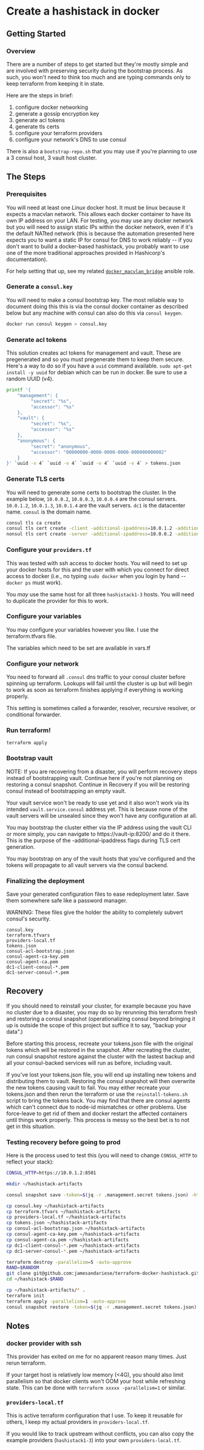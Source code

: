 # Create a hashistack in docker

## Getting Started

### Overview

There are a number of steps to get started but they're mostly simple and are
involved with preserving security during the bootstrap process.  As such, you
won't need to think too much and are typing commands only to keep terraform
from keeping it in state.

Here are the steps in brief:

1) configure docker networking
2) generate a gossip encryption key
3) generate acl tokens
4) generate tls certs
5) configure your terraform providers
6) configure your network's DNS to use consul

There is also a `bootstrap-repo.sh` that you may use if you're planning to
use a 3 consul host, 3 vault host cluster.

## The Steps

### Prerequisites

You will need at least one _Linux_ docker host.  It must be linux because it
expects a macvlan network.  This allows each docker container to have its own
IP address on your LAN.  For testing, you may use any docker network but you
will need to assign static IPs within the docker network, even if it's the
default NATted network (this is because the automation presented here expects
you to want a static IP for consul for DNS to work reliably -- if you don't
want to build a docker-based hashistack, you probably want to use one of the
more traditional approaches provided in Hashicorp's documentation).

For help setting that up, see my related [`docker_macvlan_bridge`][1] ansible role.

### Generate a `consul.key`

You will need to make a consul bootstrap key.  The most reliable way to
document doing this this is via the consul docker container as described below
but any machine with consul can also do this via `consul keygen`.

```bash
docker run consul keygen > consul.key
```

### Generate acl tokens

This solution creates acl tokens for management and vault.  These are pregenerated
and so you must pregenerate them to keep them secure.  Here's a way to do so if
you have a `uuid` command available.  `sudo apt-get install -y uuid` for debian
which can be run in docker.  Be sure to use a random UUID (v4).

```bash
printf '{
    "management": {
         "secret": "%s",
         "accessor": "%s"
    },
    "vault": {
         "secret": "%s",
         "accessor": "%s"
    },
    "anonymous": {
         "secret": "anonymous",
         "accessor": "00000000-0000-0000-0000-000000000002"
    }
}' `uuid -v 4` `uuid -v 4` `uuid -v 4` `uuid -v 4` > tokens.json
```

### Generate TLS certs

You will need to generate some certs to bootstrap the cluster.  In the example below,
`10.0.0.2`, `10.0.0.3`, `10.0.0.4` are the consul servers.
`10.0.1.2`, `10.0.1.3`, `10.0.1.4` are the vault servers.
`dc1` is the datacenter name.
`consul` is the domain name.

```bash
consul tls ca create
consul tls cert create -client -additional-ipaddress=10.0.1.2 -additional-ipaddress=10.0.1.3 -additional-ipaddress=10.0.1.4 -additional-dnsname=vault.service.consul
nonsul tls cert create -server -additional-ipaddress=10.0.0.2 -additional-ipaddress=10.0.0.3 -additional-ipaddress=10.0.0.4 -additional-dnsname=consul.service.consul
```

### Configure your `providers.tf`

This was tested with ssh access to docker hosts.  You will need to set up your
docker hosts for this and the user with which you connect for direct access to
docker (i.e., no typing `sudo docker` when you login by hand -- `docker ps`
must work).

You _may_ use the same host for all three `hashistack1-3` hosts.  You will need
to duplicate the provider for this to work.

### Configure your variables

You may configure your variables however you like.  I use the terraform.tfvars
file.

The variables which need to be set are available in vars.tf

### Configure your network

You need to forward all `.consul` dns traffic to your consul cluster before
spinning up terraform.  Lookups will fail until the cluster is up but will
begin to work as soon as terraform finishes applying if everything is working
properly.

This setting is sometimes called a forwarder, resolver, recursive resolver,
or conditional forwarder.

### Run terraform!

```terraform apply```

### Bootstrap vault

NOTE: If you are recovering from a disaster, you will perform recovery steps
instead of bootstrapping vault.  Continue here if you're not planning on
restoring a consul snapshot.  Continue in Recovery if you will be restoring
consul instead of bootstrapping an empty vault.

Your vault service won't be ready to use yet and it also won't work via its
intended `vault.service.consul` address yet.  This is because none of the vault
servers will be unsealed since they won't have any configuration at all.

You may bootstrap the cluster either via the IP address using the vault CLI or
more simply, you can navigate to https://vault-ip:8200/ and do it there.  This
is the purpose of the -additional-ipaddress flags during TLS cert generation.

You may bootstrap on any of the vault hosts that you've configured and the
tokens will propagate to all vault servers via the consul backend.

### Finalizing the deployment

Save your generated configuration files to ease redeployment later.  Save them
somewhere safe like a password manager.

WARNING: These files give the holder the ability to completely subvert consul's
security.

```
consul.key
terraform.tfvars
providers-local.tf
tokens.json
consul-acl-bootstrap.json
consul-agent-ca-key.pem
consul-agent-ca.pem
dc1-client-consul-*.pem
dc1-server-consul-*.pem
```

## Recovery

If you should need to reinstall your cluster, for example because you have no
cluster due to a disaster, you may do so by rerunning this terraform fresh and
restoring a consul snapshot (operationalizing consul beyond bringing it up is
outside the scope of this project but suffice it to say, "backup your data".)


Before starting this process, recreate your tokens.json file with the original
tokens which will be restored in the snapshot.  After recreating the cluster,
run consul snapshot restore against the cluster with the lastest backup and
all your consul-backed services will run as before, including vault.

If you've lost your tokens.json file, you will end up installing new tokens
and distributing them to vault.  Restoring the consul snapshot will then overwrite
the new tokens causing vault to fail.  You may either recreate your tokens.json
and then rerun the terraform or use the `reinstall-tokens.sh` script to bring
the tokens back.  You may find that there are consul agents which can't connect
due to node-id mismatches or other problems.  Use force-leave to get rid of them
and docker restart the affected containers until things work properly.  This
process is messy so the best bet is to not get in this situation.

### Testing recovery before going to prod

Here is the process used to test this (you will need to change `CONSUL_HTTP` to reflect your stack):

```bash
CONSUL_HTTP=https://10.0.1.2:8501

mkdir ~/hashistack-artifacts

consul snapshot save -token=$(jq -r .management.secret tokens.json) -http-addr=$CONSUL_HTTP -tls-server-name=server.dc1.consul -ca-file=consul-agent-ca.pem ~/hashistack-artifacts/backup.snap

cp consul.key ~/hashistack-artifacts
cp terraform.tfvars ~/hashistack-artifacts
cp providers-local.tf ~/hashistack-artifacts
cp tokens.json ~/hashistack-artifacts
cp consul-acl-bootstrap.json ~/hashistack-artifacts
cp consul-agent-ca-key.pem ~/hashistack-artifacts
cp consul-agent-ca.pem ~/hashistack-artifacts
cp dc1-client-consul-*.pem ~/hashistack-artifacts
cp dc1-server-consul-*.pem ~/hashistack-artifacts

terraform destroy -parallelism=5 -auto-approve
RAND=$RANDOM
git clone git@github.com:jamesandariese/terraform-docker-hashistack.git ~/hashistack-$RAND
cd ~/hashistack-$RAND

cp ~/hashistack-artifacts/* .
terraform init
terraform apply -parallelism=1 -auto-approve
consul snapshot restore -token=$(jq -r .management.secret tokens.json) -http-addr=$CONSUL_HTTP -tls-server-name=server.dc1.consul -ca-file=consul-agent-ca.pem backup.snap
```

## Notes

### docker provider with ssh

This provider has exited on me for no apparent reason many times.  Just rerun terraform.

If your target host is relatively low memory (<4G), you should also limit parallelism
so that docker clients won't OOM your host while refreshing state.  This can be done
with `terraform xxxxx -parallelism=1` or similar.

### `providers-local.tf`

This is active terraform configuration that I use.  To keep it reusable for others, I
keep my actual providers in `providers-local.tf`.  

If you would like to track upstream without conflicts, you can also copy the example
providers (`hashistack1-3`) into your own `providers-local.tf`.


[1]: https://github.com/jamesandariese/ansible-docker-macvlan-trunk

